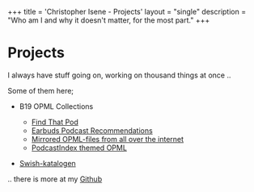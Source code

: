 +++
title = 'Christopher Isene - Projects'
layout = "single"
description = "Who am I and why it doesn't matter, for the most part."
+++

# Projects


I always have stuff going on, working on thousand things at once ..


Some of them here;

* B19 OPML Collections
  * [Find That Pod](https://b19.se/data/opml/findthatpod/)
  * [Earbuds Podcast Recommendations](https://b19.se/data/opml/earbuds/)
  * [Mirrored OPML-files from all over the internet](https://b19.se/data/opml/mirrored/)
  * [PodcastIndex themed OPML](https://b19.se/data/opml/podcastindex/)

* [Swish-katalogen](https://b19.se/swish-katalogen/)


.. there is more at my [Github](https://github.com/cisene)
